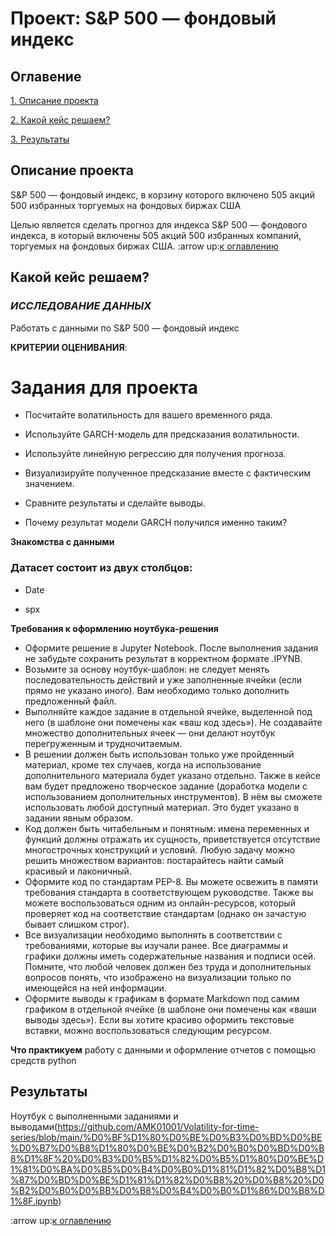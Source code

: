 # Проект: S&P 500 — фондовый индекс


## Оглавение
[1. Описание проекта](https://github.com/AMK01001/Volatility-for-time-series?tab=readme-ov-file#%D0%BE%D0%BF%D0%B8%D1%81%D0%B0%D0%BD%D0%B8%D0%B5-%D0%BF%D1%80%D0%BE%D0%B5%D0%BA%D1%82%D0%B0)

[2. Какой кейс решаем?](https://github.com/AMK01001/Volatility-for-time-series?tab=readme-ov-file#%D0%BA%D0%B0%D0%BA%D0%BE%D0%B9-%D0%BA%D0%B5%D0%B9%D1%81-%D1%80%D0%B5%D1%88%D0%B0%D0%B5%D0%BC)

[3. Результаты](https://github.com/AMK01001/Volatility-for-time-series?tab=readme-ov-file#%D1%80%D0%B5%D0%B7%D1%83%D0%BB%D1%8C%D1%82%D0%B0%D1%82%D1%8B)

## Описание проекта 

S&P 500 — фондовый индекс, в корзину которого включено 505 акций 500 избранных торгуемых на фондовых биржах США

Целью является сделать прогноз для индекса S&P 500 — фондового индекса, в который включены 505 акций 500 избранных компаний, торгуемых на фондовых биржах США.
:arrow up:[к оглавлению](https://github.com/AMK01001/Volatility-for-time-series?tab=readme-ov-file#%D0%BE%D0%B3%D0%BB%D0%B0%D0%B2%D0%B5%D0%BD%D0%B8%D0%B5)
## Какой кейс решаем?

### *ИССЛЕДОВАНИЕ ДАННЫХ*

Работать с данными по S&P 500 — фондовый индекс


**КРИТЕРИИ ОЦЕНИВАНИЯ**:

# Задания для проекта

- Посчитайте волатильность для вашего временного ряда.

- Используйте GARCH-модель для предсказания волатильности.

- Используйте линейную регрессию для получения прогноза.

- Визуализируйте полученное предсказание вместе с фактическим значением.

- Сравните результаты и сделайте выводы.

- Почему результат модели GARCH получился именно таким?

**Знакомства с данными**

### Датасет состоит из двух столбцов:

- Date 

- spx


**Требования к оформлению ноутбука-решения**

- Оформите решение в Jupyter Notebook. После выполнения задания не забудьте сохранить результат в корректном формате .IPYNB.
- Возьмите за основу ноутбук-шаблон: не следует менять последовательность действий и уже заполненные ячейки (если прямо не указано иного). Вам необходимо только дополнить 
предложенный файл.
- Выполняйте каждое задание в отдельной ячейке, выделенной под него (в шаблоне они помечены как «ваш код здесь»). Не создавайте множество дополнительных ячеек — они делают 
ноутбук перегруженным и трудночитаемым.
- В решении должен быть использован только уже пройденный материал, кроме тех случаев, когда на использование дополнительного материала будет указано отдельно. 
Также в кейсе вам будет предложено творческое задание (доработка модели с использованием дополнительных инструментов). В нём вы сможете использовать любой доступный материал. 
Это будет указано в задании явным образом.
- Код должен быть читабельным и понятным: имена переменных и функций должны отражать их сущность, приветствуется отсутствие многострочных конструкций и условий. 
Любую задачу можно решить множеством вариантов: постарайтесь найти самый красивый и лаконичный. 
- Оформите код по стандартам PEP-8. Вы можете освежить в памяти требования стандарта в соответствующем руководстве. Также вы можете воспользоваться одним из онлайн-ресурсов, 
который проверяет код на соответствие стандартам (однако он зачастую бывает слишком строг).
- Все визуализации необходимо выполнять в соответствии с требованиями, которые вы изучали ранее. Все диаграммы и графики должны иметь содержательные названия и подписи осей.
 Помните, что любой человек должен без труда и дополнительных вопросов понять, что изображено на визуализации только по имеющейся на ней информации.
- Оформите выводы к графикам в формате Markdown под самим графиком в отдельной ячейке (в шаблоне они помечены как «ваши выводы здесь»). Если вы хотите красиво оформить 
текстовые вставки, можно воспользоваться следующим ресурсом.

**Что практикуем**
работу с данными и оформление отчетов с помощью средств python

## Результаты
Ноутбук с выполненными заданиями и выводами(https://github.com/AMK01001/Volatility-for-time-series/blob/main/%D0%BF%D1%80%D0%BE%D0%B3%D0%BD%D0%BE%D0%B7%D0%B8%D1%80%D0%BE%D0%B2%D0%B0%D0%BD%D0%B8%D1%8F%20%D0%B3%D0%B5%D1%82%D0%B5%D1%80%D0%BE%D1%81%D0%BA%D0%B5%D0%B4%D0%B0%D1%81%D1%82%D0%B8%D1%87%D0%BD%D0%BE%D1%81%D1%82%D0%B8%20%D0%B8%20%D0%B2%D0%B0%D0%BB%D0%B8%D0%B4%D0%B0%D1%86%D0%B8%D1%8F.ipynb)

:arrow up:[к оглавлению](https://github.com/AMK01001/Volatility-for-time-series?tab=readme-ov-file#%D0%BE%D0%B3%D0%BB%D0%B0%D0%B2%D0%B5%D0%BD%D0%B8%D0%B5)